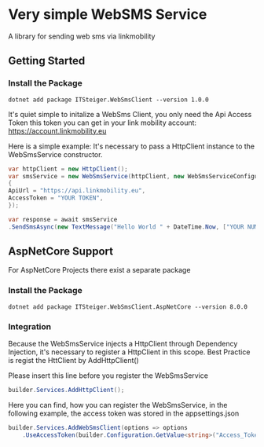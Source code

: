 # Very simple WebSMS Service
A library for sending web sms via linkmobility

## Getting Started

### Install the Package
```shell
dotnet add package ITSteiger.WebSmsClient --version 1.0.0
```

It's quiet simple to initalize a WebSms Client, you only need the Api Access Token
this token you can get in your link mobility account:
https://account.linkmobility.eu

Here is a simple example:
It's necessary to pass a HttpClient instance to the WebSmsService constructor.
```csharp
var httpClient = new HttpClient();
var smsService = new WebSmsService(httpClient, new WebSmsServiceConfiguration
{
ApiUrl = "https://api.linkmobility.eu",
AccessToken = "YOUR TOKEN",
});

var response = await smsService
.SendSmsAsync(new TextMessage("Hello World " + DateTime.Now, ["YOUR NUMBER"]), CancellationToken.None);
```
## AspNetCore Support
For AspNetCore Projects there exist a separate package
### Install the Package
```shell
dotnet add package ITSteiger.WebSmsClient.AspNetCore --version 8.0.0
```
### Integration
Because the WebSmsService injects a HttpClient through Dependency Injection, it's necessary to register a HttpClient in this scope.
Best Practice is regist the HttClient by AddHttpClient()

Please insert this line before you register the WebSmsService
```csharp
builder.Services.AddHttpClient();
```
Here you can find, how you can register the WebSmsService, in the following example,
the access token was stored in the appsettings.json
```csharp
builder.Services.AddWebSmsClient(options => options
    .UseAccessToken(builder.Configuration.GetValue<string>("Access_Token")!));
```
 
